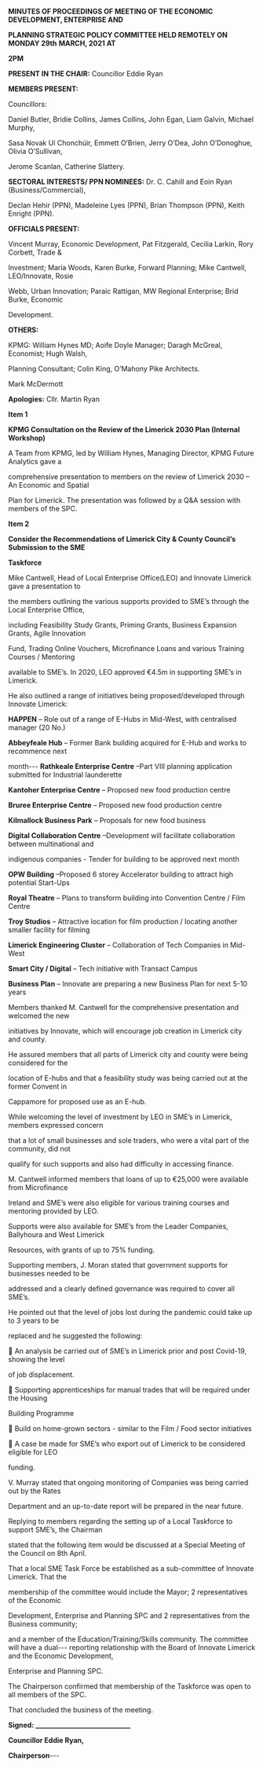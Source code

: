 **MINUTES OF PROCEEDINGS OF MEETING OF THE ECONOMIC DEVELOPMENT, ENTERPRISE AND**

**PLANNING STRATEGIC POLICY COMMITTEE HELD REMOTELY ON MONDAY 29th** **MARCH, 2021 AT**

**2PM**

**PRESENT IN THE CHAIR:** Councillor Eddie Ryan

**MEMBERS PRESENT:**

Councillors:

Daniel Butler, Bridie Collins, James Collins, John Egan, Liam Galvin, Michael Murphy,

Sasa Novak Uí Chonchúir, Emmett O’Brien, Jerry O’Dea, John O’Donoghue, Olivia O’Sullivan,

Jerome Scanlan, Catherine Slattery.

**SECTORAL INTERESTS/ PPN NOMINEES:** Dr. C. Cahill and Eoin Ryan (Business/Commercial),

Declan Hehir (PPN), Madeleine Lyes (PPN), Brian Thompson (PPN), Keith Enright (PPN).

**OFFICIALS PRESENT:**

Vincent Murray, Economic Development, Pat Fitzgerald, Cecilia Larkin, Rory Corbett, Trade &

Investment; Maria Woods, Karen Burke, Forward Planning; Mike Cantwell, LEO/Innovate, Rosie

Webb, Urban Innovation; Paraic Rattigan, MW Regional Enterprise; Brid Burke, Economic

Development.

**OTHERS:**

KPMG: William Hynes MD; Aoife Doyle Manager; Daragh McGreal, Economist; Hugh Walsh,

Planning Consultant; Colin King, O’Mahony Pike Architects.

Mark McDermott

**Apologies:** Cllr. Martin Ryan

**Item 1**

**KPMG Consultation on the Review of the Limerick 2030 Plan (Internal Workshop)**

A Team from KPMG, led by William Hynes, Managing Director, KPMG Future Analytics gave a

comprehensive presentation to members on the review of Limerick 2030 – An Economic and Spatial

Plan for Limerick. The presentation was followed by a Q&A session with members of the SPC.

**Item 2**

**Consider** **the Recommendations of Limerick City & County Council’s Submission to the SME**

**Taskforce**

Mike Cantwell, Head of Local Enterprise Office(LEO) and Innovate Limerick gave a presentation to

the members outlining the various supports provided to SME’s through the Local Enterprise Office,

including Feasibility Study Grants, Priming Grants, Business Expansion Grants, Agile Innovation

Fund, Trading Online Vouchers, Microfinance Loans and various Training Courses / Mentoring

available to SME’s. In 2020, LEO approved €4.5m in supporting SME’s in Limerick.

He also outlined a range of initiatives being proposed/developed through Innovate Limerick:

**HAPPEN** – Role out of a range of E-Hubs in Mid-West, with centralised manager (20 No.)

**Abbeyfeale Hub** – Former Bank building acquired for E-Hub and works to recommence next

month---
**Rathkeale Enterprise Centre** –Part VIII planning application submitted for Industrial launderette

**Kantoher Enterprise Centre** – Proposed new food production centre

**Bruree Enterprise Centre** – Proposed new food production centre

**Kilmallock Business Park** – Proposals for new food business

**Digital Collaboration Centre** –Development will facilitate collaboration between multinational and

indigenous companies - Tender for building to be approved next month

**OPW Building** –Proposed 6 storey Accelerator building to attract high potential Start-Ups

**Royal Theatre** – Plans to transform building into Convention Centre / Film Centre

**Troy Studios** – Attractive location for film production / locating another smaller facility for filming

**Limerick Engineering Cluster** – Collaboration of Tech Companies in Mid-West

**Smart City / Digital** – Tech initiative with Transact Campus

**Business Plan** – Innovate are preparing a new Business Plan for next 5-10 years

Members thanked M. Cantwell for the comprehensive presentation and welcomed the new

initiatives by Innovate, which will encourage job creation in Limerick city and county.

He assured members that all parts of Limerick city and county were being considered for the

location of E-hubs and that a feasibility study was being carried out at the former Convent in

Cappamore for proposed use as an E-hub.

While welcoming the level of investment by LEO in SME’s in Limerick, members expressed concern

that a lot of small businesses and sole traders, who were a vital part of the community, did not

qualify for such supports and also had difficulty in accessing finance.

M. Cantwell informed members that loans of up to €25,000 were available from Microfinance

Ireland and SME’s were also eligible for various training courses and mentoring provided by LEO.

Supports were also available for SME’s from the Leader Companies, Ballyhoura and West Limerick

Resources, with grants of up to 75% funding.

Supporting members, J. Moran stated that government supports for businesses needed to be

addressed and a clearly defined governance was required to cover all SME’s.

He pointed out that the level of jobs lost during the pandemic could take up to 3 years to be

replaced and he suggested the following:

 An analysis be carried out of SME’s in Limerick prior and post Covid-19, showing the level

of job displacement.

 Supporting apprenticeships for manual trades that will be required under the Housing

Building Programme

 Build on home-grown sectors - similar to the Film / Food sector initiatives

 A case be made for SME’s who export out of Limerick to be considered eligible for LEO

funding.

V. Murray stated that ongoing monitoring of Companies was being carried out by the Rates

Department and an up-to-date report will be prepared in the near future.

Replying to members regarding the setting up of a Local Taskforce to support SME’s, the Chairman

stated that the following item would be discussed at a Special Meeting of the Council on 8th April.

That a local SME Task Force be established as a sub-committee of Innovate Limerick. That the

membership of the committee would include the Mayor; 2 representatives of the Economic

Development, Enterprise and Planning SPC and 2 representatives from the Business community;

and a member of the Education/Training/Skills community. The committee will have a dual---
reporting relationship with the Board of Innovate Limerick and the Economic Development,

Enterprise and Planning SPC.

The Chairperson confirmed that membership of the Taskforce was open to all members of the SPC.

That concluded the business of the meeting.

**Signed: \_\_\_\_\_\_\_\_\_\_\_\_\_\_\_\_\_\_\_\_\_\_\_\_\_\_\_\_\_**

**Councillor Eddie Ryan,**

**Chairperson**---
